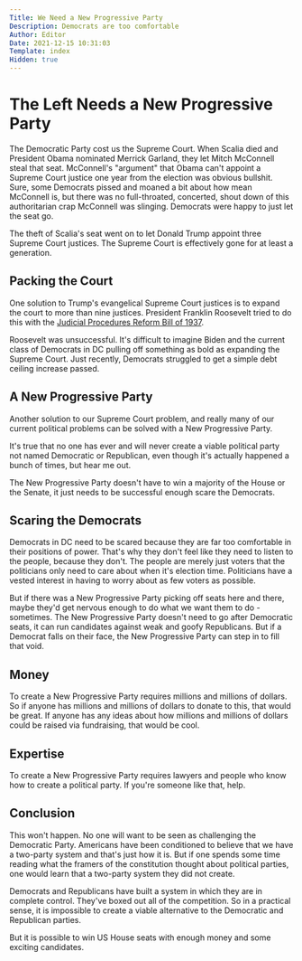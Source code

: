 ```yaml
---
Title: We Need a New Progressive Party
Description: Democrats are too comfortable
Author: Editor
Date: 2021-12-15 10:31:03
Template: index
Hidden: true
---
```

# The Left Needs a New Progressive Party
The Democratic Party cost us the Supreme Court. When Scalia died and President Obama nominated Merrick Garland, they let Mitch McConnell steal that seat. McConnell's "argument" that Obama can't appoint a Supreme Court justice one year from the election was obvious bullshit. Sure, some Democrats pissed and moaned a bit about how mean McConnell is, but there was no full-throated, concerted, shout down of this authoritarian crap McConnell was slinging. Democrats were happy to just let the seat go. 

The theft of Scalia's seat went on to let Donald Trump appoint three Supreme Court justices. The Supreme Court is effectively gone for at least a generation.

## Packing the Court
One solution to Trump's evangelical Supreme Court justices is to expand the court to more than nine justices. President Franklin Roosevelt tried to do this with the [Judicial Procedures Reform Bill of 1937](https://en.wikipedia.org/wiki/Judicial_Procedures_Reform_Bill_of_1937).

Roosevelt was unsuccessful. It's difficult to imagine Biden and the current class of Democrats in DC pulling off something as bold as expanding the Supreme Court. Just recently, Democrats struggled to get a simple debt ceiling increase passed.

## A New Progressive Party
Another solution to our Supreme Court problem, and really many of our current political problems can be solved with a New Progressive Party.

It's true that no one has ever and will never create a viable political party not named Democratic or Republican, even though it's actually happened a bunch of times, but hear me out.

The New Progressive Party doesn't have to win a majority of the House or the Senate, it just needs to be successful enough scare the Democrats. 

## Scaring the Democrats
Democrats in DC need to be scared because they are far too comfortable in their positions of power. That's why they don't feel like they need to listen to the people, because they don't. The people are merely just voters that the politicians only need to care about when it's election time. Politicians have a vested interest in having to worry about as few voters as possible. 

But if there was a New Progressive Party picking off seats here and there, maybe they'd get nervous enough to do what we want them to do - sometimes. The New Progressive Party doesn't need to go after Democratic seats, it can run candidates against weak and goofy Republicans. But if a Democrat falls on their face, the New Progressive Party can step in to fill that void.

## Money
To create a New Progressive Party requires millions and millions of dollars. So if anyone has millions and millions of dollars to donate to this, that would be great. If anyone has any ideas about how millions and millions of dollars could be raised via fundraising, that would be cool.

## Expertise
To create a New Progressive Party requires lawyers and people who know how to create a political party. If you're someone like that, help.

## Conclusion
This won't happen. No one will want to be seen as challenging the Democratic Party. Americans have been conditioned to believe that we have a two-party system and that's just how it is. But if one spends some time reading what the framers of the constitution thought about political parties, one would learn that a two-party system they did not create.

Democrats and Republicans have built a system in which they are in complete control. They've boxed out all of the competition. So in a practical sense, it is impossible to create a viable alternative to the Democratic and Republican parties.

But it is possible to win US House seats with enough money and some exciting candidates. 